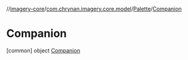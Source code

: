 //[imagery-core](../../../../index.md)/[com.chrynan.imagery.core.model](../../index.md)/[Palette](../index.md)/[Companion](index.md)



# Companion  
 [common] object [Companion](index.md)   


